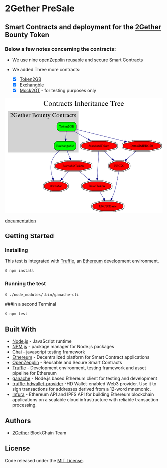 # 2Gether PreSale

## Smart Contracts and deployment for the [2Gether](https://www.2gether.global/) Bounty Token

### Below a few notes concerning the contracts:
* We use nine [openZepplin](https://github.com/OpenZeppelin/zeppelin-solidity) reusable and secure Smart Contracts 

* We added Three more contracts:
  - [x] [Token2GB](./contracts/Exchangble.sol) 
  - [x] [Exchangble](./contracts/Exchangble.sol) 
  - [x] [Mock2GT](./contracts/Exchangble.sol) - for testing purposes only
  
[![](/doc/inheritanceTree/inheritanceTree.png)](./doc/inheritanceTree/inheritanceTree.png)

[documentation](./doc/doc.md)

## Getting Started

### Installing
This test is integrated with [Truffle](https://github.com/trufflesuite/truffle), an [Ethereum](https://www.ethereum.org/) development environment. 
```bash
$ npm install
```

### Running the test
```bash#
$ ./node_modules/.bin/ganache-cli
```

###in a second Terminal
```bash
$ npm test
```

## Built With
* [Node.js](https://nodejs.org/en/) - JavaScript runtime 
* [NPM.js](https://www.npmjs.com/) - package manager for Node.js packages
* [Chai](http://chaijs.com/) - javascript testing framework
* [Ethereum](https://www.ethereum.org/) - Decentralized platform for Smart Contract applications 
* [OpenZepplin](https://github.com/OpenZeppelin/zeppelin-solidity) - Reusable and Secure Smart Contracts 
* [Truffle](https://github.com/trufflesuite/truffle) -  Development environment, testing framework and asset pipeline for Ethereum
* [ganache](https://github.com/trufflesuite/ganache-cli) - Node.js based Ethereum client for testing and development
* [truffle-hdwallet-provider](https://github.com/trufflesuite/truffle-hdwallet-provider) -HD Wallet-enabled Web3 provider. Use it to sign transactions for addresses derived from a 12-word mnemonic.
* [Infura](https://infura.io/) - Ethereum API and IPFS API for building Ethereum blockchain applications on a scalable cloud infrastructure with reliable transaction processing.

## Authors

* [2Gether](https://www.2gether.global/) BlockChain Team

## License
Code released under the [MIT License](./licence).